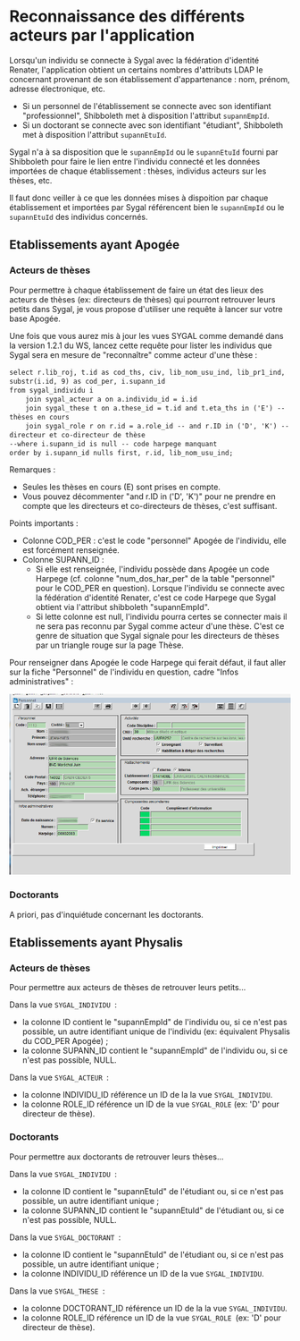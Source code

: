 # Reconnaissance des différents acteurs par l'application

Lorsqu'un individu se connecte à Sygal avec la fédération d'identité Renater, l'application obtient un certains nombres
d'attributs LDAP le concernant provenant de son établissement d'appartenance : nom, prénom, adresse électronique, etc.

- Si un personnel de l'établissement se connecte avec son identifiant "professionnel", Shibboleth met à disposition 
  l'attribut `supannEmpId`.
- Si un doctorant se connecte avec son identifiant "étudiant", Shibboleth met à disposition l'attribut `supannEtuId`.

Sygal n'a à sa disposition que le `supannEmpId` ou le `supannEtuId` fourni par Shibboleth pour faire le lien entre 
l'individu connecté et les données importées de chaque établissement : thèses, individus acteurs sur les thèses, etc.

Il faut donc veiller à ce que les données mises à dispoition par chaque établissement et importées par Sygal référencent 
bien le `supannEmpId` ou le `supannEtuId` des individus concernés.


## Etablissements ayant Apogée

### Acteurs de thèses

Pour permettre à chaque établissement de faire un état des lieux des acteurs de thèses (ex: directeurs de thèses) qui 
pourront retrouver leurs petits dans Sygal, je vous propose d'utiliser une requête à lancer sur votre base Apogée.

Une fois que vous aurez mis à jour les vues SYGAL comme demandé dans la version 1.2.1 du WS, lancez cette requête pour 
lister les individus que Sygal sera en mesure de "reconnaître" comme acteur d'une thèse :

    select r.lib_roj, t.id as cod_ths, civ, lib_nom_usu_ind, lib_pr1_ind, substr(i.id, 9) as cod_per, i.supann_id
    from sygal_individu i
        join sygal_acteur a on a.individu_id = i.id
        join sygal_these t on a.these_id = t.id and t.eta_ths in ('E') -- thèses en cours
        join sygal_role r on r.id = a.role_id -- and r.ID in ('D', 'K') -- directeur et co-directeur de thèse
    --where i.supann_id is null -- code harpege manquant
    order by i.supann_id nulls first, r.id, lib_nom_usu_ind;

Remarques :
- Seules les thèses en cours (E) sont prises en compte.
- Vous pouvez décommenter "and r.ID in ('D', 'K')" pour ne prendre en compte que les directeurs et co-directeurs de 
thèses, c'est suffisant.

Points importants :
- Colonne COD_PER : c'est le code "personnel" Apogée de l'individu, elle est forcément renseignée.
- Colonne SUPANN_ID :
  - Si elle est renseignée, l'individu possède dans Apogée un code Harpege (cf. colonne "num_dos_har_per" de la table 
  "personnel" pour le COD_PER en question). Lorsque l'individu se connecte avec la fédération d'identité Renater, c'est 
  ce code Harpege que Sygal obtient via l'attribut shibboleth "supannEmpId".
  - Si lette colonne est null, l'individu pourra certes se connecter mais il ne sera pas reconnu par Sygal comme acteur d'une 
  thèse. C'est ce genre de situation que Sygal signale pour les directeurs de thèses par un triangle rouge sur la page 
  Thèse.

Pour renseigner dans Apogée le code Harpege qui ferait défaut, il faut aller sur la fiche "Personnel" de l'individu en 
question, cadre "Infos administratives" :

![alt text](capture-personnel-apogee.png "Capture fiche Personnel dans Apogée")

### Doctorants

A priori, pas d'inquiétude concernant les doctorants.



## Etablissements ayant Physalis

### Acteurs de thèses

Pour permettre aux acteurs de thèses de retrouver leurs petits...

Dans la vue `SYGAL_INDIVIDU `:
- la colonne ID contient le "supannEmpId" de l'individu ou, si ce n'est pas possible, un autre identifiant unique de l'individu (ex: équivalent Physalis du COD_PER Apogée) ;
- la colonne SUPANN_ID contient le "supannEmpId" de l'individu ou, si ce n'est pas possible, NULL.

Dans la vue `SYGAL_ACTEUR `:
- la colonne INDIVIDU_ID référence un ID de la la vue `SYGAL_INDIVIDU`.
- la colonne ROLE_ID référence un ID de la vue `SYGAL_ROLE` (ex: 'D' pour directeur de thèse).

### Doctorants

Pour permettre aux doctorants de retrouver leurs thèses...

Dans la vue `SYGAL_INDIVIDU `:
- la colonne ID contient le "supannEtuId" de l'étudiant ou, si ce n'est pas possible, un autre identifiant unique ;
- la colonne SUPANN_ID contient le "supannEtuId" de l'étudiant ou, si ce n'est pas possible, NULL.

Dans la vue `SYGAL_DOCTORANT `:
- la colonne ID contient le "supannEtuId" de l'étudiant ou, si ce n'est pas possible, un autre identifiant unique ;
- la colonne INDIVIDU_ID référence un ID de la vue `SYGAL_INDIVIDU`.

Dans la vue `SYGAL_THESE `:
- la colonne DOCTORANT_ID référence un ID de la la vue `SYGAL_INDIVIDU`.
- la colonne ROLE_ID référence un ID de la vue `SYGAL_ROLE `(ex: 'D' pour directeur de thèse).
